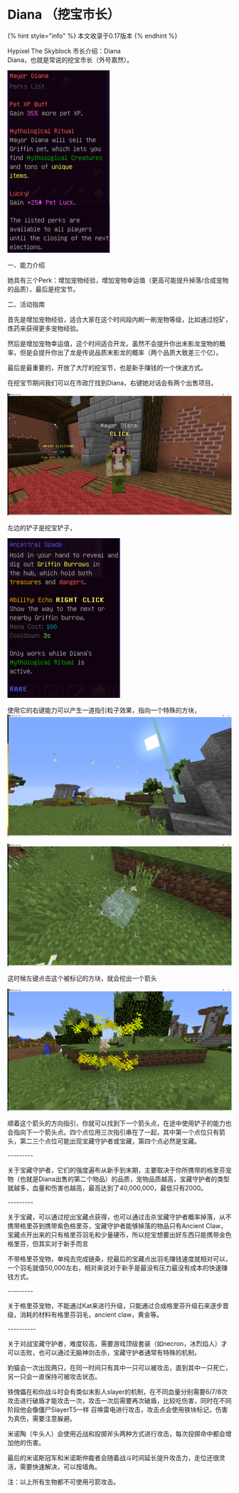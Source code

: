 # Diana （挖宝市长）

{% hint style="info" %}
本文收录于0.17版本
{% endhint %}

Hypixel The Skyblock 市长介绍：Diana\
Diana，也就是常说的挖宝市长（外号嘉然）。

![](../.gitbook/assets/0)

一、能力介绍

她具有三个Perk：增加宠物经验，增加宠物幸运值（更高可能提升掉落/合成宠物的品质），最后是挖宝节。

二、活动指南

首先是增加宠物经验，适合大家在这个时间段内刷一刷宠物等级，比如通过挖矿，炼药来获得更多宠物经验。

然后是增加宠物幸运值，这个时间适合开龙，虽然不会提升你出末影龙宠物的概率，但是会提升你出了龙是传说品质末影龙的概率（两个品质大致差三个亿）。

最后是最重要的，开放了大厅的挖宝节，也是新手赚钱的一个快速方式。

在挖宝节期间我们可以在市政厅找到Diana，右键她对话会有两个出售项目。

![](../.gitbook/assets/1)

左边的铲子是挖宝铲子，

![](<../.gitbook/assets/2 (1)>)

使用它的右键能力可以产生一道指引粒子效果，指向一个特殊的方块，![](<../.gitbook/assets/3 (1)>)

![](<../.gitbook/assets/4 (1)>)

这时候左键点击这个被标记的方块，就会挖出一个箭头

![](../.gitbook/assets/5)

顺着这个箭头的方向指引，你就可以找到下一个箭头点，在途中使用铲子的能力也会指向下一个箭头点。四个点位用三次指引串在了一起，其中第一个点位只有箭头，第二三个点位可能出现宝藏守护者或宝藏，第四个点必然是宝藏。

\---------

关于宝藏守护者，它们的强度遍布从新手到末期，主要取决于你所携带的格里芬宠物（也就是Diana出售的第二个物品）的品质，宠物品质越高，宝藏守护者的类型就越多，血量和伤害也越高，最高达到了40,000,000，最低只有2000。

\---------

关于宝藏，可以通过挖出宝藏点获得，也可以通过击杀宝藏守护者概率掉落，从不携带格里芬到携带紫色格里芬，宝藏守护者能够掉落的物品只有Ancient Claw，宝藏点开出来的只有格里芬羽毛和少量硬币，所以挖宝想要出好东西只能携带金色格里芬，但其实对于新手而言

不带格里芬宠物，单纯去完成链条，挖最后的宝藏点出羽毛赚钱速度就相对可以，一个羽毛就值50,000左右，相对来说对于新手是最没有压力最没有成本的快速赚钱方式。

\---------

关于格里芬宠物，不能通过Kat来进行升级，只能通过合成格里芬升级石来逐步晋级，消耗的材料有格里芬羽毛，ancient claw，黄金等。

\----------

关于对战宝藏守护者，难度较高，需要游戏顶级套装（如necron，冰烈焰人）才可以击败，也可以通过无脑神剑击杀，宝藏守护者通常有特殊的机制，

豹猫会一次出现两只，在同一时间只有其中一只可以被攻击，直到其中一只死亡，另一只会一直保持可被攻击状态。

铁傀儡在和你战斗时会有类似末影人slayer的机制，在不同血量分别需要6/7/8次攻击进行破盾才能攻击一次，攻击一次后需要再次破盾，比较吃伤害，同时在不同阶段他会像僵尸SlayerT5一样 召唤雷电进行攻击，攻击点会使用铁块标记，伤害为真伤，需要注意躲避。

米诺陶（牛头人）会使用近战和投掷斧头两种方式进行攻击，每次投掷命中都会增加他的伤害。

最后的米诺斯冠军和米诺斯仲裁者会随着战斗时间延长提升攻击力，走位还很灵活，需要快速解决，可以按墙角。

注：以上所有生物都不可使用弓箭攻击。
